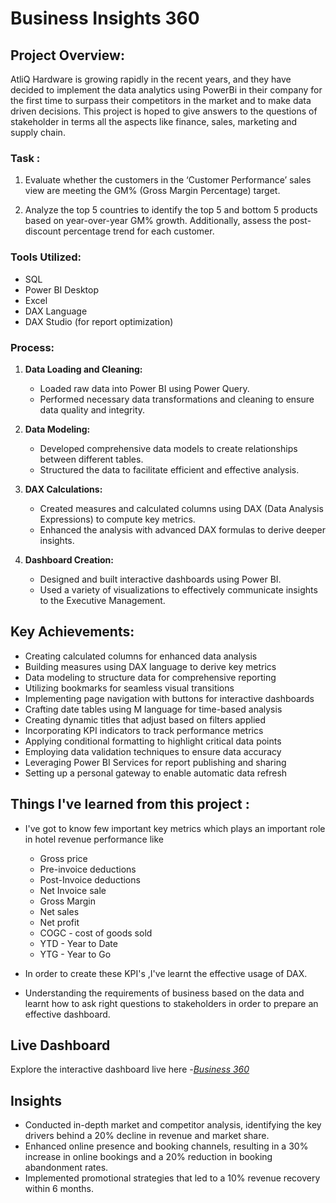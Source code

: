 # Business Insights 360

## Project Overview:
AtliQ Hardware is growing rapidly in the recent years, and they have decided to implement the data analytics using PowerBi in their company for the first time to surpass their competitors in the market and to make data driven decisions. This project is hoped to give answers to the questions of stakeholder in terms all the aspects like finance, sales, marketing and supply chain.

### Task :

1. Evaluate whether the customers in the ‘Customer Performance’ sales view are meeting the GM% (Gross Margin Percentage) target.

2. Analyze the top 5 countries to identify the top 5 and bottom 5 products based on year-over-year GM% growth. Additionally, assess the post-discount percentage trend for each customer.

### Tools Utilized:
- SQL
- Power BI Desktop
- Excel
- DAX Language
- DAX Studio (for report optimization)

### Process:
1. **Data Loading and Cleaning:**
   - Loaded raw data into Power BI using Power Query.
   - Performed necessary data transformations and cleaning to ensure data quality and integrity.

2. **Data Modeling:**
   - Developed comprehensive data models to create relationships between different tables.
   - Structured the data to facilitate efficient and effective analysis.

3. **DAX Calculations:**
   - Created measures and calculated columns using DAX (Data Analysis Expressions) to compute key metrics.
   - Enhanced the analysis with advanced DAX formulas to derive deeper insights.

4. **Dashboard Creation:**
   - Designed and built interactive dashboards using Power BI.
   -  Used a variety of visualizations to effectively communicate insights to the Executive Management.

## Key Achievements:
- Creating calculated columns for enhanced data analysis
- Building measures using DAX language to derive key metrics
- Data modeling to structure data for comprehensive reporting
- Utilizing bookmarks for seamless visual transitions
- Implementing page navigation with buttons for interactive dashboards
- Crafting date tables using M language for time-based analysis
- Creating dynamic titles that adjust based on filters applied
- Incorporating KPI indicators to track performance metrics
- Applying conditional formatting to highlight critical data points
- Employing data validation techniques to ensure data accuracy
- Leveraging Power BI Services for report publishing and sharing
- Setting up a personal gateway to enable automatic data refresh

## Things I've learned from this project :

- I've got to know few important key metrics which plays an important role in hotel revenue performance like 
  - Gross price
  - Pre-invoice deductions
  - Post-Invoice deductions
  - Net Invoice sale
  - Gross Margin
  - Net sales
  - Net profit
  - COGC - cost of goods sold
  - YTD - Year to Date
  - YTG - Year to Go
     
- In order to create these KPI's ,I've learnt the effective usage of DAX.
- Understanding the  requirements of business based on the data and learnt how to ask right questions to stakeholders in order to prepare an effective dashboard.

## Live Dashboard
Explore the interactive dashboard live here -_[Business 360](https://app.powerbi.com/view?r=eyJrIjoiYTNlOGZjNzMtN2Y1YS00MDY1LWE4NDUtN2JmOWRmMmI2NDAyIiwidCI6ImM2ZTU0OWIzLTVmNDUtNDAzMi1hYWU5LWQ0MjQ0ZGM1YjJjNCJ9)_

## Insights
-  Conducted in-depth market and competitor analysis, identifying the key drivers behind a 20% decline in revenue and market share. 
- Enhanced online presence and booking channels, resulting in a 30% increase in online bookings and a 20% reduction in booking abandonment rates. 
- Implemented promotional strategies that led to a 10% revenue recovery within 6 months.
